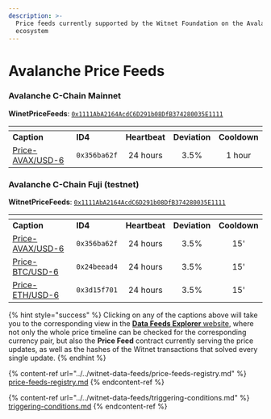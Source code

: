 ```yaml
---
description: >-
  Price feeds currently supported by the Witnet Foundation on the Avalanche
  ecosystem
---
```


# Avalanche Price Feeds

### **Avalanche C-Chain Mainnet**

**WinetPriceFeeds**: [`0x1111AbA2164AcdC6D291b08DfB374280035E1111`](https://snowtrace.io/address/0x1111AbA2164AcdC6D291b08DfB374280035E1111)

<table data-header-hidden><thead><tr><th></th><th></th><th align="center"></th><th align="center"></th><th width="40" align="center"></th></tr></thead><tbody><tr><td><strong>Caption</strong></td><td><strong>ID4</strong></td><td align="center"><strong>Heartbeat</strong></td><td align="center"><strong>Deviation</strong></td><td align="center"><strong>Cooldown</strong></td></tr><tr><td><a href="https://feeds.witnet.io/feeds/avalanche-mainnet_avax-usd_6">Price-AVAX/USD-6</a></td><td><code>0x356ba62f</code></td><td align="center">24 hours</td><td align="center">3.5%</td><td align="center">1 hour</td></tr></tbody></table>

### **Avalanche C-Chain Fuji** (testnet)

**WitnetPriceFeeds**: [`0x1111AbA2164AcdC6D291b08DfB374280035E1111`](https://testnet.snowtrace.io/address/0x1111AbA2164AcdC6D291b08DfB374280035E1111)

<table data-header-hidden><thead><tr><th width="195"></th><th></th><th align="center"></th><th align="center"></th><th align="center"></th></tr></thead><tbody><tr><td><strong>Caption</strong></td><td><strong>ID4</strong></td><td align="center"><strong>Heartbeat</strong></td><td align="center"><strong>Deviation</strong></td><td align="center"><strong>Cooldown</strong></td></tr><tr><td><a href="https://feeds.witnet.io/feeds/avalanche-fuji_avax-usd_6">Price-AVAX/USD-6</a></td><td><code>0x356ba62f</code></td><td align="center">24 hours</td><td align="center">3.5%</td><td align="center">15'</td></tr><tr><td><a href="https://feeds.witnet.io/feeds/avalanche-fuji_btc-usd_6">Price-BTC/USD-6</a></td><td><code>0x24beead4</code></td><td align="center">24 hours</td><td align="center">3.5%</td><td align="center">15'</td></tr><tr><td><a href="https://feeds.witnet.io/feeds/avalanche-fuji_eth-usd_6">Price-ETH/USD-6</a></td><td><code>0x3d15f701</code></td><td align="center">24 hours</td><td align="center">3.5%</td><td align="center">15'</td></tr></tbody></table>

{% hint style="success" %}
Clicking on any of the captions above will take you to the corresponding view in the [**Data Feeds Explorer** website](https://feeds.witnet.io), where not only the whole price timeline can be checked for the corresponding currency pair, but also the **Price Feed** contract currently serving the price updates, as well as the hashes of the Witnet transactions that solved every single update.
{% endhint %}

{% content-ref url="../../witnet-data-feeds/price-feeds-registry.md" %}
[price-feeds-registry.md](../price-feeds-registry.md)
{% endcontent-ref %}

{% content-ref url="../../witnet-data-feeds/triggering-conditions.md" %}
[triggering-conditions.md](../triggering-conditions.md)
{% endcontent-ref %}
